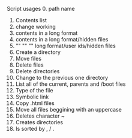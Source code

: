 Script usages
0. path name
1. Contents list
2. change working 
3. contents in a long format
4. contents in a long format/hidden files
5. ""   ""    ""   long format/user ids/hidden files
6. Create a directory
7. Move files
8. Delete files
9. Delete directories
10. Change to the previous one directory
11. List all of the current, parents and /boot files
12. Type of the file
13. Symbolic link
14. Copy .html files
15. Move all files beggining with an uppercase
16. Deletes character ~
17. Creates directories
18. ls sorted by , / .
